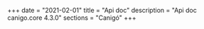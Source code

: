 +++
date        = "2021-02-01"
title       = "Api doc"
description = "Api doc canigo.core 4.3.0"
sections    = "Canigó"
+++